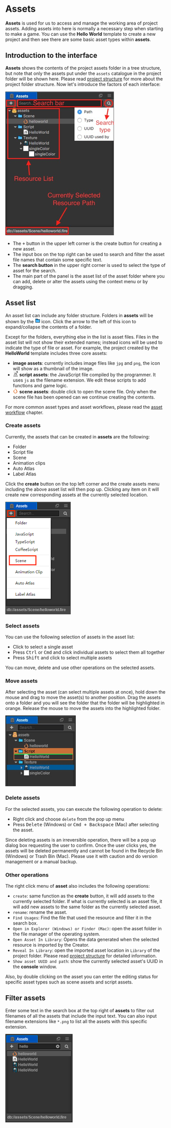 # Assets

**Assets** is used for us to access and manage the working area of project assets. Adding assets into here is normally a necessary step when starting to make a game. You can use the **Hello World** template to create a new project and then see there are some basic asset types within **assets**.

## Introduction to the interface

**Assets** shows the contents of the project assets folder in a tree structure, but note that only the assets put under the `assets` catalogue in the project folder will be shown here. Please read [project structure](../../project-structure.md) for more about the project folder structure. Now let's introduce the factors of each interface:

![assets overview](assets/overview.png)

- The <kbd>+</kbd> button in the upper left corner is the create button for creating a new asset.
- The input box on the top right can be used to search and filter the asset file names that contain some specific text.
- The **search button** in the upper right corner is used to select the type of asset for the search.
- The main part of the panel is the asset list of the asset folder where you can add, delete or alter the assets using the context menu or by dragging.

## Asset list

An asset list can include any folder structure. Folders in **assets** will be shown by the ![folder](assets/folder.png) icon. Click the arrow to the left of this icon to expand/collapse the contents of a folder.

Except for the folders, everything else in the list is asset files. Files in the asset list will not show their extended names; instead icons will be used to indicate the type of file or asset. For example, the project created by the **HelloWorld** template includes three core assets:

- **image assets**: currently includes image files like `jpg` and `png`, the icon will show as a thumbnail of the image.
- ![javascript](assets/javascript.png) **script assets**: the JavaScript file compiled by the programmer. It uses `js` as the filename extension. We edit these scripts to add functions and game logic.
- ![](../../../asset-workflow/index/scene.png) **scene assets**: double click to open the scene file. Only when the scene file has been opened can we continue creating the contents.

For more common asset types and asset workflows, please read the [asset workflow](../../../asset-workflow/index.md) chapter.

### Create assets

Currently, the assets that can be created in **assets** are the following:

- Folder
- Script file
- Scene
- Animation clips
- Auto Atlas
- Label Atlas

Click the **create** button on the top left corner and the create assets menu including the above asset list will then pop up. Clicking any item on it will create new corresponding assets at the currently selected location.

![create asset](assets/create_scene.png)

### Select assets

You can use the following selection of assets in the asset list:

- Click to select a single asset
- Press <kbd>Ctrl</kbd> or <kbd>Cmd</kbd> and click individual assets to select them all together
- Press <kbd>Shift</kbd> and click to select multiple assets

You can move, delete and use other operations on the selected assets.

### Move assets

After selecting the asset (can select multiple assets at once), hold down the mouse and drag to move the asset(s) to another position. Drag the assets onto a folder and you will see the folder that the folder will be highlighted in orange. Release the mouse to move the assets into the highlighted folder.

![move asset](assets/move_asset.png)

### Delete assets

For the selected assets, you can execute the following operation to delete:

- Right click and choose `delete` from the pop up menu
- Press <kbd>Delete</kbd> (Windows) or <kbd>Cmd + Backspace</kbd> (Mac) after selecting the asset.

Since deleting assets is an irreversible operation, there will be a pop up dialog box requesting the user to confirm. Once the user clicks yes, the assets will be deleted permanently and cannot be found in the Recycle Bin (Windows) or Trash Bin (Mac). Please use it with caution and do version management or a manual backup.

### Other operations

The right click menu of **asset** also includes the following operations:

- `create`: same function as the **create** button, it will add assets to the currently selected folder. If what is currently selected is an asset file, it will add new assets to the same folder as the currently selected asset.
- `rename`: rename the asset.
- `Find Usages`: Find the file that used the resource and filter it in the search box.
- `Open in Explorer (Windows) or Finder (Mac)`: open the asset folder in the file manager of the operating system.
- `Open Asset In Library`: Opens the data generated when the selected resource is imported by the Creator.
- `Reveal In Library`: open the imported asset location in `Library` of the project folder. Please read [project structure](../../project-structure.md) for detailed information.
- `Show asset UUID and path`: show the currently selected asset's UUID in the **console** window.

Also, by double clicking on the asset you can enter the editing status for specific asset types such as scene assets and script assets.

## Filter assets

Enter some text in the search box at the top right of **assets** to filter out filenames of all the assets that include the input text. You can also input filename extensions like `*.png` to list all the assets with this specific extension.

![search asset](assets/search_asset.png)